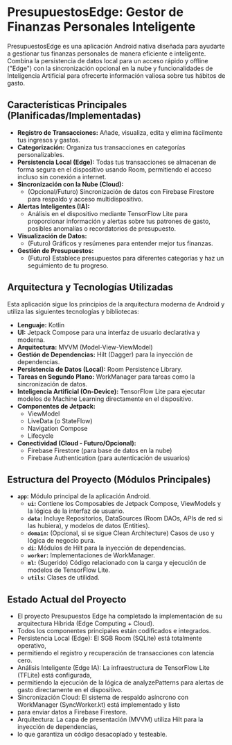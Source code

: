 # PresupuestosEdge: Gestor de Finanzas Personales Inteligente

PresupuestosEdge es una aplicación Android nativa diseñada para ayudarte a gestionar tus finanzas personales de manera eficiente e inteligente. Combina la persistencia de datos local para un acceso rápido y offline ("Edge") con la sincronización opcional en la nube y funcionalidades de Inteligencia Artificial para ofrecerte información valiosa sobre tus hábitos de gasto.

## Características Principales (Planificadas/Implementadas)

*   **Registro de Transacciones:** Añade, visualiza, edita y elimina fácilmente tus ingresos y gastos.
*   **Categorización:** Organiza tus transacciones en categorías personalizables.
*   **Persistencia Local (Edge):** Todas tus transacciones se almacenan de forma segura en el dispositivo usando Room, permitiendo el acceso incluso sin conexión a internet.
*   **Sincronización con la Nube (Cloud):**
    *   (Opcional/Futuro) Sincronización de datos con Firebase Firestore para respaldo y acceso multidispositivo.
*   **Alertas Inteligentes (IA):**
    *   Análisis en el dispositivo mediante TensorFlow Lite para proporcionar información y alertas sobre tus patrones de gasto, posibles anomalías o recordatorios de presupuesto.
*   **Visualización de Datos:**
    *   (Futuro) Gráficos y resúmenes para entender mejor tus finanzas.
*   **Gestión de Presupuestos:**
    *   (Futuro) Establece presupuestos para diferentes categorías y haz un seguimiento de tu progreso.

## Arquitectura y Tecnologías Utilizadas

Esta aplicación sigue los principios de la arquitectura moderna de Android y utiliza las siguientes tecnologías y bibliotecas:

*   **Lenguaje:** Kotlin
*   **UI:** Jetpack Compose para una interfaz de usuario declarativa y moderna.
*   **Arquitectura:** MVVM (Model-View-ViewModel)
*   **Gestión de Dependencias:** Hilt (Dagger) para la inyección de dependencias.
*   **Persistencia de Datos (Local):** Room Persistence Library.
*   **Tareas en Segundo Plano:** WorkManager para tareas como la sincronización de datos.
*   **Inteligencia Artificial (On-Device):** TensorFlow Lite para ejecutar modelos de Machine Learning directamente en el dispositivo.
*   **Componentes de Jetpack:**
    *   ViewModel
    *   LiveData (o StateFlow)
    *   Navigation Compose
    *   Lifecycle
*   **Conectividad (Cloud - Futuro/Opcional):**
    *   Firebase Firestore (para base de datos en la nube)
    *   Firebase Authentication (para autenticación de usuarios)

## Estructura del Proyecto (Módulos Principales)

*   **`app`:** Módulo principal de la aplicación Android.
    *   **`ui`:** Contiene los Composables de Jetpack Compose, ViewModels y la lógica de la interfaz de usuario.
    *   **`data`:** Incluye Repositorios, DataSources (Room DAOs, APIs de red si las hubiera), y modelos de datos (Entities).
    *   **`domain`:** (Opcional, si se sigue Clean Architecture) Casos de uso y lógica de negocio pura.
    *   **`di`:** Módulos de Hilt para la inyección de dependencias.
    *   **`worker`:** Implementaciones de WorkManager.
    *   **`ml`:** (Sugerido) Código relacionado con la carga y ejecución de modelos de TensorFlow Lite.
    *   **`utils`:** Clases de utilidad.

## Estado Actual del Proyecto

*  El proyecto Presupuestos Edge ha completado la implementación de su arquitectura Híbrida (Edge Computing + Cloud).
* Todos los componentes principales están codificados e integrados.
*  Persistencia Local (Edge): El SGB Room (SQLite) está totalmente operativo,
* permitiendo el registro y recuperación de transacciones con latencia cero.
*  Análisis Inteligente (Edge IA): La infraestructura de TensorFlow Lite (TFLite) está configurada,
* permitiendo la ejecución de la lógica de analyzePatterns para alertas de gasto directamente en el dispositivo.
*  Sincronización Cloud: El sistema de respaldo asíncrono con WorkManager (SyncWorker.kt) está implementado y listo
* para enviar datos a Firebase Firestore.
*  Arquitectura: La capa de presentación (MVVM) utiliza Hilt para la inyección de dependencias,
* lo que garantiza un código desacoplado y testeable.

    
